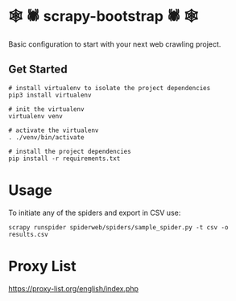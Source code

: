 # 🕸 🕷 scrapy-bootstrap 🕷 🕸

Basic configuration to start with your next web crawling project.


## Get Started

```
# install virtualenv to isolate the project dependencies
pip3 install virtualenv

# init the virtualenv
virtualenv venv

# activate the virtualenv
. ./venv/bin/activate

# install the project dependencies
pip install -r requirements.txt
```

# Usage

To initiate any of the spiders and export in CSV use:

`scrapy runspider spiderweb/spiders/sample_spider.py -t csv -o results.csv`


# Proxy List

https://proxy-list.org/english/index.php
